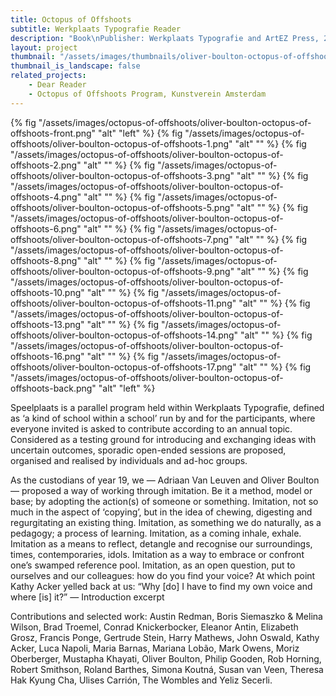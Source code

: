 ```yaml
---
title: Octopus of Offshoots
subtitle: Werkplaats Typografie Reader
description: "Book\nPublisher: Werkplaats Typografie and ArtEZ Press, 2019\nDesign: Oliver Boulton, Adriaan Van Leuven\nEditors: Oliver Boulton, Adriaan van Leuven, Maxine Kopsa\nEdition of 400, softback, 240pp.\nOffset CMYK, perfect bound, cold melt, 230 × 300mm\nISBN: 978-9-49100-30-73"
layout: project
thumbnail: "/assets/images/thumbnails/oliver-boulton-octopus-of-offshoots-front.png"
thumbnail_is_landscape: false
related_projects:
    - Dear Reader
    - Octopus of Offshoots Program, Kunstverein Amsterdam
---
```

{% fig "/assets/images/octopus-of-offshoots/oliver-boulton-octopus-of-offshoots-front.png" "alt" "left" %}
{% fig "/assets/images/octopus-of-offshoots/oliver-boulton-octopus-of-offshoots-1.png" "alt" "" %}
{% fig "/assets/images/octopus-of-offshoots/oliver-boulton-octopus-of-offshoots-2.png" "alt" "" %}
{% fig "/assets/images/octopus-of-offshoots/oliver-boulton-octopus-of-offshoots-3.png" "alt" "" %}
{% fig "/assets/images/octopus-of-offshoots/oliver-boulton-octopus-of-offshoots-4.png" "alt" "" %}
{% fig "/assets/images/octopus-of-offshoots/oliver-boulton-octopus-of-offshoots-5.png" "alt" "" %}
{% fig "/assets/images/octopus-of-offshoots/oliver-boulton-octopus-of-offshoots-6.png" "alt" "" %}
{% fig "/assets/images/octopus-of-offshoots/oliver-boulton-octopus-of-offshoots-7.png" "alt" "" %}
{% fig "/assets/images/octopus-of-offshoots/oliver-boulton-octopus-of-offshoots-8.png" "alt" "" %}
{% fig "/assets/images/octopus-of-offshoots/oliver-boulton-octopus-of-offshoots-9.png" "alt" "" %}
{% fig "/assets/images/octopus-of-offshoots/oliver-boulton-octopus-of-offshoots-10.png" "alt" "" %}
{% fig "/assets/images/octopus-of-offshoots/oliver-boulton-octopus-of-offshoots-11.png" "alt" "" %}
{% fig "/assets/images/octopus-of-offshoots/oliver-boulton-octopus-of-offshoots-13.png" "alt" "" %}
{% fig "/assets/images/octopus-of-offshoots/oliver-boulton-octopus-of-offshoots-14.png" "alt" "" %}
{% fig "/assets/images/octopus-of-offshoots/oliver-boulton-octopus-of-offshoots-16.png" "alt" "" %}
{% fig "/assets/images/octopus-of-offshoots/oliver-boulton-octopus-of-offshoots-17.png" "alt" "" %}
{% fig "/assets/images/octopus-of-offshoots/oliver-boulton-octopus-of-offshoots-back.png" "alt" "left" %}

Speelplaats is a parallel program held within Werkplaats Typografie, defined as ‘a kind of school within a school’ run by and for the participants, where everyone invited is asked to contribute according to an annual topic. Considered as a testing ground for introducing and exchanging ideas with uncertain outcomes, sporadic open-ended sessions are proposed, organised and realised by individuals and ad-hoc groups.

As the custodians of year 19, we — Adriaan Van Leuven and Oliver Boulton — proposed a way of working through imitation. Be it a method, model or base; by adopting the action(s) of someone or something. Imitation, not so much in the aspect of ‘copying’, but in the idea of chewing, digesting and regurgitating an existing thing. Imitation, as something we do naturally, as a pedagogy; a process of learning. Imitation, as a coming inhale, exhale. Imitation as a means to reflect, detangle and recognise our surroundings, times, contemporaries, idols. Imitation as a way to embrace or confront one’s swamped reference pool. Imitation, as an open question, put to ourselves and our colleagues: how do you find your voice? At which point Kathy Acker yelled back at us: “Why [do] I have to find my own voice and where [is] it?”  — Introduction excerpt

Contributions and selected work: Austin Redman, Boris Siemaszko & Melina Wilson, Brad Troemel, Conrad Knickerbocker, Eleanor Antin, Elizabeth Grosz, Francis Ponge, Gertrude Stein, Harry Mathews, John Oswald, Kathy Acker, Luca Napoli, Maria Barnas, Mariana Lobão, Mark Owens, Moriz Oberberger, Mustapha Khayati, Oliver Boulton, Philip Gooden, Rob Horning, Robert Smithson, Roland Barthes, Simona Koutná, Susan van Veen, Theresa Hak Kyung Cha, Ulises Carrión, The Wombles and Yeliz Secerli.